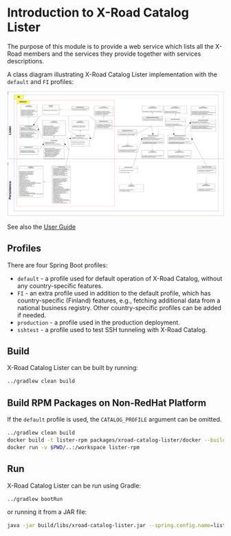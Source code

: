 # Introduction to X-Road Catalog Lister

The purpose of this module is to provide a web service which lists all the X-Road members and the services they provide 
together with services descriptions.

A class diagram illustrating X-Road Catalog Lister implementation with the `default` and `FI` profiles:

![Catalog Service class diagram](img/class_diagram.png)

See also the [User Guide](../xroad_catalog_user_guide.md)

## Profiles

There are four Spring Boot profiles:

* `default` - a profile used for default operation of X-Road Catalog, without any country-specific features.
* `FI` - an extra profile used in addition to the default profile, which has country-specific (Finland) features, e.g.,
  fetching additional data from a national business registry. Other country-specific profiles can be added if needed.
* `production` - a profile used in the production deployment.
* `sshtest` - a profile used to test SSH tunneling with X-Road Catalog.

## Build

X-Road Catalog Lister can be built by running:

```bash
../gradlew clean build
```

## Build RPM Packages on Non-RedHat Platform

If the `default` profile is used, the `CATALOG_PROFILE` argument can be omitted.

```bash
../gradlew clean build
docker build -t lister-rpm packages/xroad-catalog-lister/docker --build-arg CATALOG_PROFILE=<PROFILE>
docker run -v $PWD/..:/workspace lister-rpm
```

## Run

X-Road Catalog Lister can be run using Gradle:

```bash
../gradlew bootRun
```

or running it from a JAR file:

```bash
java -jar build/libs/xroad-catalog-lister.jar --spring.config.name=lister,catalogdb
```
